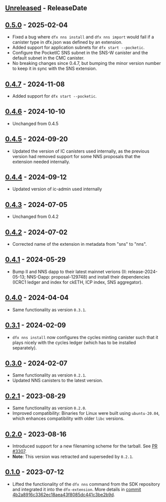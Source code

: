 <!-- next-header -->

## [Unreleased] - ReleaseDate

## [0.5.0] - 2025-02-04
- Fixed a bug where `dfx nns install` and `dfx nns import` would fail if a canister type in dfx.json was defined by an extension.
- Added support for application subnets for `dfx start --pocketic`.
- Configure the PocketIC SNS subnet in the SNS-W canister and the default subnet in the CMC canister.
- No breaking changes since 0.4.7, but bumping the minor version number to keep it in sync with the SNS extension.

## [0.4.7] - 2024-11-08
- Added support for `dfx start --pocketic`.

## [0.4.6] - 2024-10-10
- Unchanged from 0.4.5

## [0.4.5] - 2024-09-20
- Updated the version of IC canisters used internally, as the previous version had removed support for some NNS proposals that the extension needed internally.

## [0.4.4] - 2024-09-12
- Updated version of ic-admin used internally

## [0.4.3] - 2024-07-05
- Unchanged from 0.4.2

## [0.4.2] - 2024-07-02
- Corrected name of the extension in metadata from "sns" to "nns".

## [0.4.1] - 2024-05-29
- Bump II and NNS dapp to their latest mainnet verions (II: release-2024-05-13; NNS-Dapp: proposal-129748) and install their dependencies (ICRC1 ledger and index for ckETH, ICP index, SNS aggregator).

## [0.4.0] - 2024-04-04
- Same functionality as version `0.3.1`.

## [0.3.1] - 2024-02-09
- `dfx nns install` now configures the cycles minting canister such that it plays nicely with the cycles ledger (which has to be installed separately).

## [0.3.0] - 2024-02-07

- Same functionality as version `0.2.1`.
- Updated NNS canisters to the latest version.

## [0.2.1] - 2023-08-29

- Same functionality as version `0.2.0`.
- Improved compatibility: Binaries for Linux were built using `ubuntu-20.04`, which enhances compatibility with older `libc` versions.

## [0.2.0] - 2023-08-16

- Introduced support for a new filenaming scheme for the tarball. See [PR #3307](https://github.com/dfinity/sdk/pull/3307).
- **Note**: This version was retracted and superseded by `0.2.1`.

## [0.1.0] - 2023-07-12

- Lifted the functionality of the `dfx nns` command from the SDK repository and integrated it into the `dfx-extension`. More details in [commit 4b2a8916c3362ec18aea43f8085dc441c3be2b9d](https://github.com/dfinity/sdk/commit/4b2a8916c3362ec18aea43f8085dc441c3be2b9d).

<!-- next-url -->
[Unreleased]: https://github.com/dfinity/dfx-extensions/compare/{{tag_name}}...HEAD
[0.5.0]: https://github.com/dfinity/dfx-extensions/compare/{{tag_name}}...{{tag_name}}
[0.4.7]: https://github.com/dfinity/dfx-extensions/compare/{{tag_name}}...{{tag_name}}
[0.4.6]: https://github.com/dfinity/dfx-extensions/compare/{{tag_name}}...{{tag_name}}
[0.4.5]: https://github.com/dfinity/dfx-extensions/compare/{{tag_name}}...{{tag_name}}
[0.4.4]: https://github.com/dfinity/dfx-extensions/compare/{{tag_name}}...{{tag_name}}
[0.4.3]: https://github.com/dfinity/dfx-extensions/compare/{{tag_name}}...{{tag_name}}
[0.4.2]: https://github.com/dfinity/dfx-extensions/compare/{{tag_name}}...{{tag_name}}
[0.4.1]: https://github.com/dfinity/dfx-extensions/compare/{{tag_name}}...{{tag_name}}
[0.4.0]: https://github.com/dfinity/dfx-extensions/compare/nns-v0.3.1...{{tag_name}}
[0.3.1]: https://github.com/dfinity/dfx-extensions/compare/nns-v0.3.0...nns-v0.3.1
[0.3.0]: https://github.com/dfinity/dfx-extensions/compare/nns-v0.2.1...nns-v0.3.0
[0.2.1]: https://github.com/dfinity/dfx-extensions/compare/nns-v0.2.0...nns-v0.2.1
[0.2.0]: https://github.com/dfinity/dfx-extensions/compare/nns-v0.1.0...nns-v0.2.0
[0.1.0]: https://github.com/dfinity/dfx-extensions/compare/nns-v0.1.0...nns-v0.1.0

